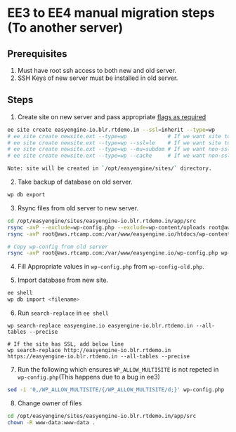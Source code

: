# EE3 to EE4 manual migration steps (To another server)

## Prerequisites

1. Must have root ssh access to both new and old server.
2. SSH Keys of new server must be installed in old server.

## Steps

1. Create site on new server and pass appropriate [flags as required](https://github.com/easyengine/site-type-wp#ee-site-create---typewp)

```bash
ee site create easyengine-io.blr.rtdemo.in --ssl=inherit --type=wp
# ee site create newsite.ext --type=wp             # If we want site to be normal WP site (no mu or SSL)
# ee site create newsite.ext --type=wp --ssl=le    # If we want site to be WP site with SSL
# ee site create newsite.ext --type=wp --mu=subdom # If we want non-ssl subdir MU WP site
# ee site create newsite.ext --type=wp --cache     # If we want non-ssl WP cached site

Note: site will be created in `/opt/easyengine/sites/` directory.
```

2. Take backup of database on old server.

```bash
wp db export
```

3. Rsync files from old server to new server.

```bash
cd /opt/easyengine/sites/easyengine-io.blr.rtdemo.in/app/src
rsync -avP --exclude=wp-config.php --exclude=wp-content/uploads root@aws.rtcamp.com:/var/www/easyengine.io/htdocs/ .
rsync -avP root@aws.rtcamp.com:/var/www/easyengine.io/htdocs/wp-content/uploads/2018/ wp-content/uploads/2018/

# Copy wp-config from old server
rsync -avP root@aws.rtcamp.com:/var/www/easyengine.io/wp-config.php wp-config-old.php
```

4. Fill Appropriate values in `wp-config.php` from `wp-config-old.php`.

5. Import database from new site.

```bash
ee shell
wp db import <filename>
```

6. Run `search-replace` in `ee shell`

```
wp search-replace easyengine.io easyengine-io.blr.rtdemo.in --all-tables --precise

# If the site has SSL, add below line
wp search-replace http://easyengine-io.blr.rtdemo.in https://easyengine-io.blr.rtdemo.in --all-tables --precise
```

7. Run the following which ensures `WP_ALLOW_MULTISITE` is not repeted in `wp-config.php`(This happens due to a bug in ee3)

```bash
sed -i '0,/WP_ALLOW_MULTISITE/{/WP_ALLOW_MULTISITE/d;}' wp-config.php
```

8. Change owner of files

```bash
cd /opt/easyengine/sites/easyengine-io.blr.rtdemo.in/app/src
chown -R www-data:www-data .
```
